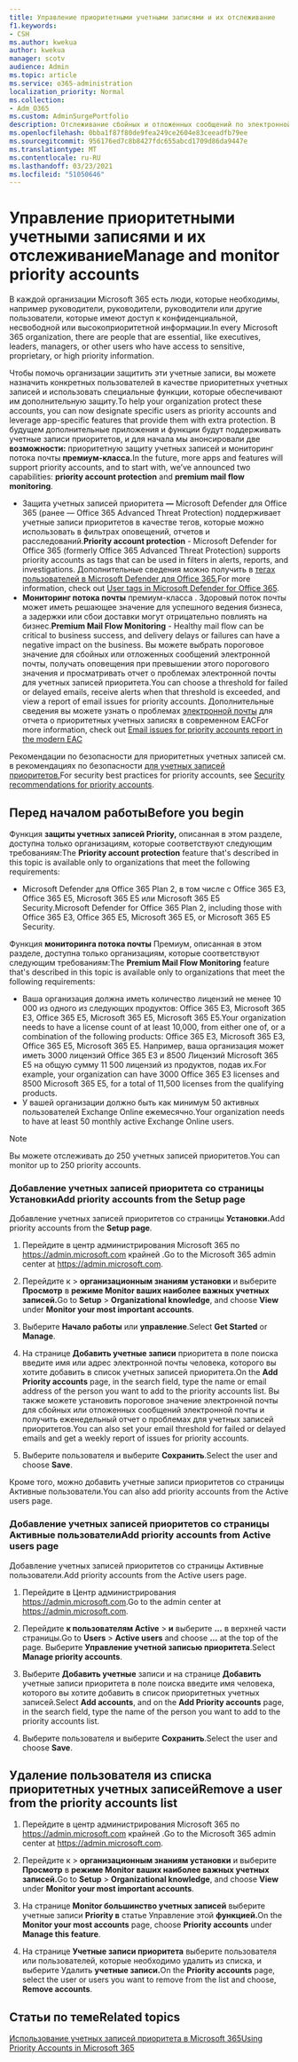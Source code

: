 ```yaml
---
title: Управление приоритетными учетными записями и их отслеживание
f1.keywords:
- CSH
ms.author: kwekua
author: kwekua
manager: scotv
audience: Admin
ms.topic: article
ms.service: o365-administration
localization_priority: Normal
ms.collection:
- Adm_O365
ms.custom: AdminSurgePortfolio
description: Отслеживание сбойных и отложенных сообщений по электронной почте, отправленных в учетные записи с высокими последствиями для бизнеса или из них.
ms.openlocfilehash: 0bba1f87f80de9fea249ce2604e83ceeadfb79ee
ms.sourcegitcommit: 956176ed7c8b8427fdc655abcd1709d86da9447e
ms.translationtype: MT
ms.contentlocale: ru-RU
ms.lasthandoff: 03/23/2021
ms.locfileid: "51050646"
---
```

# <a name="manage-and-monitor-priority-accounts"></a><span data-ttu-id="47c79-103">Управление приоритетными учетными записями и их отслеживание</span><span class="sxs-lookup"><span data-stu-id="47c79-103">Manage and monitor priority accounts</span></span>

<span data-ttu-id="47c79-104">В каждой организации Microsoft 365 есть люди, которые необходимы, например руководители, руководители, руководители или другие пользователи, которые имеют доступ к конфиденциальной, несвободной или высокоприоритетной информации.</span><span class="sxs-lookup"><span data-stu-id="47c79-104">In every Microsoft 365 organization, there are people that are essential, like executives, leaders, managers, or other users who have access to sensitive, proprietary, or high priority information.</span></span>

<span data-ttu-id="47c79-105">Чтобы помочь организации защитить эти учетные записи, вы можете назначить конкретных пользователей в качестве приоритетных учетных записей и использовать специальные функции, которые обеспечивают им дополнительную защиту.</span><span class="sxs-lookup"><span data-stu-id="47c79-105">To help your organization protect these accounts, you can now designate specific users as priority accounts and leverage app-specific features that provide them with extra protection.</span></span> <span data-ttu-id="47c79-106">В будущем дополнительные приложения и функции будут поддерживать учетные записи приоритетов, и для начала мы анонсировали две **возможности:** приоритетную защиту учетных записей и мониторинг потока почты **премиум-класса.**</span><span class="sxs-lookup"><span data-stu-id="47c79-106">In the future, more apps and features will support priority accounts, and to start with, we’ve announced two capabilities: **priority account protection** and **premium mail flow monitoring**.</span></span>

- <span data-ttu-id="47c79-107">Защита учетных записей приоритета **—** Microsoft Defender для Office 365 (ранее — Office 365 Advanced Threat Protection) поддерживает учетные записи приоритетов в качестве тегов, которые можно использовать в фильтрах оповещений, отчетов и расследований.</span><span class="sxs-lookup"><span data-stu-id="47c79-107">**Priority account protection** - Microsoft Defender for Office 365 (formerly Office 365 Advanced Threat Protection) supports priority accounts as tags that can be used in filters in alerts, reports, and investigations.</span></span> <span data-ttu-id="47c79-108">Дополнительные сведения можно получить в [тегах пользователей в Microsoft Defender для Office 365.](../../security/defender-365-security/user-tags.md)</span><span class="sxs-lookup"><span data-stu-id="47c79-108">For more information, check out [User tags in Microsoft Defender for Office 365](../../security/defender-365-security/user-tags.md).</span></span>
- <span data-ttu-id="47c79-109">**Мониторинг потока почты** премиум-класса . Здоровый поток почты может иметь решающее значение для успешного ведения бизнеса, а задержки или сбои доставки могут отрицательно повлиять на бизнес.</span><span class="sxs-lookup"><span data-stu-id="47c79-109">**Premium Mail Flow Monitoring** - Healthy mail flow can be critical to business success, and delivery delays or failures can have a negative impact on the business.</span></span> <span data-ttu-id="47c79-110">Вы можете выбрать пороговое значение для сбойных или отложенных сообщений электронной почты, получать оповещения при превышении этого порогового значения и просматривать отчет о проблемах электронной почты для учетных записей приоритета.</span><span class="sxs-lookup"><span data-stu-id="47c79-110">You can choose a threshold for failed or delayed emails, receive alerts when that threshold is exceeded, and view a report of email issues for priority accounts.</span></span> <span data-ttu-id="47c79-111">Дополнительные сведения вы можете узнать о проблемах [электронной почты](/exchange/monitoring/mail-flow-reports/mfr-email-issues-for-priority-accounts-report) для отчета о приоритетных учетных записях в современном EAC</span><span class="sxs-lookup"><span data-stu-id="47c79-111">For more information, check out [Email issues for priority accounts report in the modern EAC](/exchange/monitoring/mail-flow-reports/mfr-email-issues-for-priority-accounts-report)</span></span>

<span data-ttu-id="47c79-112">Рекомендации по безопасности для приоритетных учетных записей см. в рекомендациях по безопасности [для учетных записей приоритетов.](../../security/defender-365-security/security-recommendations-for-priority-accounts.md)</span><span class="sxs-lookup"><span data-stu-id="47c79-112">For security best practices for priority accounts, see [Security recommendations for priority accounts](../../security/defender-365-security/security-recommendations-for-priority-accounts.md).</span></span>

## <a name="before-you-begin"></a><span data-ttu-id="47c79-113">Перед началом работы</span><span class="sxs-lookup"><span data-stu-id="47c79-113">Before you begin</span></span>

<span data-ttu-id="47c79-114">Функция **защиты учетных записей Priority,** описанная в этом разделе, доступна только организациям, которые соответствуют следующим требованиям:</span><span class="sxs-lookup"><span data-stu-id="47c79-114">The **Priority account protection** feature that's described in this topic is available only to organizations that meet the following requirements:</span></span>

- <span data-ttu-id="47c79-115">Microsoft Defender для Office 365 Plan 2, в том числе с Office 365 E3, Office 365 E5, Microsoft 365 E5 или Microsoft 365 E5 Security.</span><span class="sxs-lookup"><span data-stu-id="47c79-115">Microsoft Defender for Office 365 Plan 2, including those with Office 365 E3, Office 365 E5, Microsoft 365 E5, or Microsoft 365 E5 Security.</span></span>

<span data-ttu-id="47c79-116">Функция **мониторинга потока почты** Премиум, описанная в этом разделе, доступна только организациям, которые соответствуют следующим требованиям:</span><span class="sxs-lookup"><span data-stu-id="47c79-116">The **Premium Mail Flow Monitoring** feature that's described in this topic is available only to organizations that meet the following requirements:</span></span>

- <span data-ttu-id="47c79-117">Ваша организация должна иметь количество лицензий не менее 10 000 из одного из следующих продуктов: Office 365 E3, Microsoft 365 E3, Office 365 E5, Microsoft 365 E5, Microsoft 365 E5.</span><span class="sxs-lookup"><span data-stu-id="47c79-117">Your organization needs to have a license count of at least 10,000, from either one of, or a combination of the following products: Office 365 E3, Microsoft 365 E3, Office 365 E5, Microsoft 365 E5.</span></span> <span data-ttu-id="47c79-118">Например, ваша организация может иметь 3000 лицензий Office 365 E3 и 8500 Лицензий Microsoft 365 E5 на общую сумму 11 500 лицензий из продуктов, подав их.</span><span class="sxs-lookup"><span data-stu-id="47c79-118">For example, your organization can have 3000 Office 365 E3 licenses and 8500 Microsoft 365 E5, for a total of 11,500 licenses from the qualifying products.</span></span>
- <span data-ttu-id="47c79-119">У вашей организации должно быть как минимум 50 активных пользователей Exchange Online ежемесячно.</span><span class="sxs-lookup"><span data-stu-id="47c79-119">Your organization needs to have at least 50 monthly active Exchange Online users.</span></span>

> [!NOTE]
> <span data-ttu-id="47c79-120">Вы можете отслеживать до 250 учетных записей приоритетов.</span><span class="sxs-lookup"><span data-stu-id="47c79-120">You can monitor up to 250 priority accounts.</span></span>

### <a name="add-priority-accounts-from-the-setup-page"></a><span data-ttu-id="47c79-121">Добавление учетных записей приоритета со страницы Установки</span><span class="sxs-lookup"><span data-stu-id="47c79-121">Add priority accounts from the Setup page</span></span>

<span data-ttu-id="47c79-122">Добавление учетных записей приоритетов со страницы **Установки.**</span><span class="sxs-lookup"><span data-stu-id="47c79-122">Add priority accounts from the **Setup page**.</span></span>

1. <span data-ttu-id="47c79-123">Перейдите в центр администрирования Microsoft 365 по <a href="https://go.microsoft.com/fwlink/p/?linkid=2024339" target="_blank">https://admin.microsoft.com</a> крайней .</span><span class="sxs-lookup"><span data-stu-id="47c79-123">Go to the Microsoft 365 admin center at <a href="https://go.microsoft.com/fwlink/p/?linkid=2024339" target="_blank">https://admin.microsoft.com</a>.</span></span>

2. <span data-ttu-id="47c79-124">Перейдите к  >  **организационным знаниям установки** и выберите **Просмотр** в **режиме Monitor ваших наиболее важных учетных записей.**</span><span class="sxs-lookup"><span data-stu-id="47c79-124">Go to **Setup** > **Organizational knowledge**, and choose **View** under **Monitor your most important accounts**.</span></span>

3. <span data-ttu-id="47c79-125">Выберите **Начало работы** или **управление**.</span><span class="sxs-lookup"><span data-stu-id="47c79-125">Select **Get Started** or **Manage**.</span></span>

4. <span data-ttu-id="47c79-126">На странице **Добавить учетные записи** приоритета в поле поиска введите имя или адрес электронной почты человека, которого вы хотите добавить в список учетных записей приоритета.</span><span class="sxs-lookup"><span data-stu-id="47c79-126">On the **Add Priority accounts** page, in the search field, type the name or email address of the person you want to add to the priority accounts list.</span></span> <span data-ttu-id="47c79-127">Вы также можете установить пороговое значение электронной почты для сбойных или отложенных сообщений электронной почты и получить еженедельный отчет о проблемах для учетных записей приоритетов.</span><span class="sxs-lookup"><span data-stu-id="47c79-127">You can also set your email threshold for failed or delayed emails and get a weekly report of issues for priority accounts.</span></span>

5. <span data-ttu-id="47c79-128">Выберите пользователя и выберите **Сохранить**.</span><span class="sxs-lookup"><span data-stu-id="47c79-128">Select the user and choose **Save**.</span></span>

<span data-ttu-id="47c79-129">Кроме того, можно добавить учетные записи приоритетов со страницы Активные пользователи.</span><span class="sxs-lookup"><span data-stu-id="47c79-129">You can also add priority accounts from the Active users page.</span></span>

### <a name="add-priority-accounts-from-active-users-page"></a><span data-ttu-id="47c79-130">Добавление учетных записей приоритетов со страницы Активные пользователи</span><span class="sxs-lookup"><span data-stu-id="47c79-130">Add priority accounts from Active users page</span></span>

<span data-ttu-id="47c79-131">Добавление учетных записей приоритетов со страницы Активные пользователи.</span><span class="sxs-lookup"><span data-stu-id="47c79-131">Add priority accounts from the Active users page.</span></span>

1. <span data-ttu-id="47c79-132">Перейдите в Центр администрирования <a href="https://go.microsoft.com/fwlink/p/?linkid=2024339" target="_blank">https://admin.microsoft.com</a>.</span><span class="sxs-lookup"><span data-stu-id="47c79-132">Go to the admin center at <a href="https://go.microsoft.com/fwlink/p/?linkid=2024339" target="_blank">https://admin.microsoft.com</a>.</span></span>

2. <span data-ttu-id="47c79-133">Перейдите **к пользователям Active**  >  **и** выберите **...** в верхней части страницы.</span><span class="sxs-lookup"><span data-stu-id="47c79-133">Go to **Users** > **Active users** and choose **...** at the top of the page.</span></span> <span data-ttu-id="47c79-134">Выберите **Управление учетной записью приоритета**.</span><span class="sxs-lookup"><span data-stu-id="47c79-134">Select **Manage priority accounts**.</span></span>

3. <span data-ttu-id="47c79-135">Выберите **Добавить учетные** записи и на странице **Добавить** учетные записи приоритета в поле поиска введите имя человека, которого вы хотите добавить в список приоритетных учетных записей.</span><span class="sxs-lookup"><span data-stu-id="47c79-135">Select **Add accounts**, and on the **Add Priority accounts** page, in the search field, type the name of the person you want to add to the priority accounts list.</span></span>

4. <span data-ttu-id="47c79-136">Выберите пользователя и выберите **Сохранить**.</span><span class="sxs-lookup"><span data-stu-id="47c79-136">Select the user and choose **Save**.</span></span>

## <a name="remove-a-user-from-the-priority-accounts-list"></a><span data-ttu-id="47c79-137">Удаление пользователя из списка приоритетных учетных записей</span><span class="sxs-lookup"><span data-stu-id="47c79-137">Remove a user from the priority accounts list</span></span>

1. <span data-ttu-id="47c79-138">Перейдите в центр администрирования Microsoft 365 по <a href="https://go.microsoft.com/fwlink/p/?linkid=2024339" target="_blank">https://admin.microsoft.com</a> крайней .</span><span class="sxs-lookup"><span data-stu-id="47c79-138">Go to the Microsoft 365 admin center at <a href="https://go.microsoft.com/fwlink/p/?linkid=2024339" target="_blank">https://admin.microsoft.com</a>.</span></span>

2. <span data-ttu-id="47c79-139">Перейдите к  >  **организационным знаниям установки** и выберите **Просмотр** в **режиме Monitor ваших наиболее важных учетных записей.**</span><span class="sxs-lookup"><span data-stu-id="47c79-139">Go to **Setup** > **Organizational knowledge**, and choose **View** under **Monitor your most important accounts**.</span></span>

3. <span data-ttu-id="47c79-140">На странице **Monitor большинство учетных записей** выберите учетные записи **Priority в** статье Управление этой **функцией.**</span><span class="sxs-lookup"><span data-stu-id="47c79-140">On the **Monitor your most accounts** page, choose **Priority accounts** under **Manage this feature**.</span></span>

4. <span data-ttu-id="47c79-141">На странице **Учетные записи приоритета** выберите пользователя или пользователей, которые необходимо удалить из списка, и выберите Удалить **учетные записи.**</span><span class="sxs-lookup"><span data-stu-id="47c79-141">On the **Priority accounts** page, select the user or users you want to remove from the list and choose, **Remove accounts**.</span></span>

## <a name="related-topics"></a><span data-ttu-id="47c79-142">Статьи по теме</span><span class="sxs-lookup"><span data-stu-id="47c79-142">Related topics</span></span>

[<span data-ttu-id="47c79-143">Использование учетных записей приоритета в Microsoft 365</span><span class="sxs-lookup"><span data-stu-id="47c79-143">Using Priority Accounts in Microsoft 365</span></span>](https://techcommunity.microsoft.com/t5/microsoft-365-blog/using-priority-accounts-in-microsoft-365/ba-p/1873314)